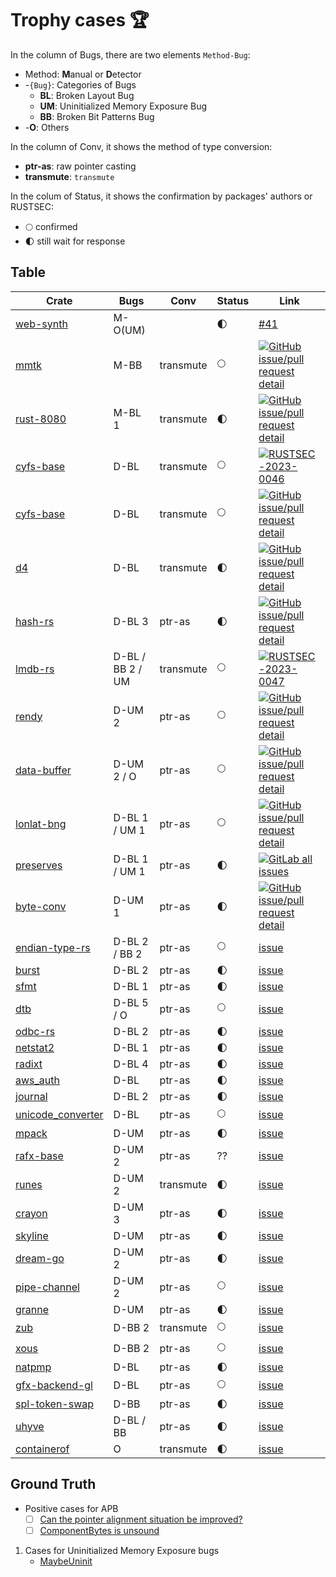 # Trophy cases 🏆

In the column of Bugs, there are two elements `Method-Bug`:  
* Method: **M**anual or **D**etector    
* -`{Bug}`: Categories of Bugs  
    * **BL**: Broken Layout Bug
    * **UM**: Uninitialized Memory Exposure Bug
    * **BB**: Broken Bit Patterns Bug
* -**O**: Others 

In the column of Conv, it shows the method of type conversion:  
* **ptr-as**: raw pointer casting  
* **transmute**: `transmute`  

In the colum of Status, it shows the confirmation by packages' authors or RUSTSEC:
* 🌕 confirmed  
* 🌓 still wait for response


## Table
| Crate | Bugs | Conv | Status | Link |
| ----- | ---- | -------- | ------------ | ------------ |
| [web-synth](https://github.com/Ameobea/web-synth) | M-O(UM) | | 🌓 | [#41](https://github.com/Ameobea/web-synth/issues/41) |
| [mmtk](https://crates.io/crates/mmtk) | M-BB | transmute | 🌕 | [![GitHub issue/pull request detail](https://img.shields.io/github/issues/detail/state/mmtk/mmtk-core/825?logo=github)](https://github.com/mmtk/mmtk-core/issues/825) |
| [rust-8080](https://github.com/irevoire/rust-8080) | M-BL 1 | transmute |  🌓 | [![GitHub issue/pull request detail](https://img.shields.io/github/issues/detail/state/irevoire/rust-8080/16?logo=github)](https://github.com/irevoire/rust-8080/issues/16) |
| [cyfs-base](https://crates.io/crates/cyfs-base) | D-BL |  transmute  | 🌕 | [![RUSTSEC-2023-0046](https://img.shields.io/badge/RUSTSEC-2023--0046-blue?style=flat-square&logo=rust)](https://rustsec.org/advisories/RUSTSEC-2023-0046.html) |
| [cyfs-base](https://crates.io/crates/cyfs-base) | D-BL |  transmute | 🌕 | [![GitHub issue/pull request detail](https://img.shields.io/github/issues/detail/state/buckyos/CYFS/274?logo=github)](https://github.com/buckyos/CYFS/issues/274) |
| [d4](https://crates.io/crates/d4) | D-BL | transmute | 🌓 | [![GitHub issue/pull request detail](https://img.shields.io/github/issues/detail/state/38/d4-format/71?logo=github)](https://github.com/38/d4-format/issues/71) |
| [hash-rs](https://crates.io/crates/hash-rs) | D-BL 3 | ptr-as | 🌓 | [![GitHub issue/pull request detail](https://img.shields.io/github/issues/detail/state/asukharev/hash-rs/2?logo=github)](https://github.com/asukharev/hash-rs/issues/2) |
| [lmdb-rs](https://crates.io/crates/lmdb-rs) | D-BL / BB 2 / UM |  transmute | 🌕 | [![RUSTSEC-2023-0047](https://img.shields.io/badge/RUSTSEC-2023--0047-blue?style=flat-square&logo=rust)](https://rustsec.org/advisories/RUSTSEC-2023-0047.html) |
| [rendy](https://crates.io/crates/rendy/) | D-UM 2 | ptr-as | 🌕 | [![GitHub issue/pull request detail](https://img.shields.io/github/issues/detail/state/amethyst/rendy/328?logo=github)](https://github.com/amethyst/rendy/issues/328) |
| [data-buffer](https://crates.io/crates/data_buffer) | D-UM 2 / O | ptr-as | 🌕 | [![GitHub issue/pull request detail](https://img.shields.io/github/issues/detail/state/elrnv/buffer/2?logo=github)](https://github.com/elrnv/buffer/issues/2) |
| [lonlat-bng](https://crates.io/crates/lonlat_bng) | D-BL 1 / UM 1 | ptr-as | 🌕 | [![GitHub issue/pull request detail](https://img.shields.io/github/issues/detail/state/urschrei/lonlat_bng/19?logo=github)](https://github.com/urschrei/lonlat_bng/issues/19#issuecomment-1618461663) |
| [preserves](https://crates.io/crates/preserves) | D-BL 1 / UM 1 | ptr-as | 🌓 | [![GitLab all issues](https://img.shields.io/gitlab/issues/all/preserves%2Fpreserves?logo=gitlab&label=issue%2042)](https://gitlab.com/preserves/preserves/-/issues/42) |
| [byte-conv](https://crates.io/crates/byte_conv) | D-UM 1 | ptr-as | 🌓 | [![GitHub issue/pull request detail](https://img.shields.io/github/issues/detail/state/Lolirofle/byte_conv/1?logo=github)](https://github.com/Lolirofle/byte_conv/issues/1) |
| [endian-type-rs](https://crates.io/crates/endian-type-rs) | D-BL 2 / BB 2 | ptr-as | 🌕 | [issue](https://gitlab.com/ertos/endian-type-rs/-/issues/1) |
| [burst](https://crates.io/crates/burst) | D-BL 2 | ptr-as | 🌓 | [issue](https://github.com/endoli/burst.rs/issues/8) |
| [sfmt](https://crates.io/crates/sfmt) | D-BL 1 | ptr-as | 🌓 | [issue](https://github.com/rust-math/sfmt/issues/37) |
| [dtb](https://crates.io/crates/dtb) | D-BL 5 / O | ptr-as | 🌕 | [issue](https://github.com/ababo/dtb/issues/11) |
| [odbc-rs](https://crates.io/crates/odbc) | D-BL 2 |  ptr-as | 🌓 | [issue](https://github.com/Koka/odbc-rs/issues/174) |
| [netstat2](https://crates.io/crates/netstat2) | D-BL 1 | ptr-as | 🌓 | [issue](https://github.com/ohadravid/netstat2-rs/issues/9) |
| [radixt](https://crates.io/crates/radixt) | D-BL 4 | ptr-as | 🌓 | [issue](https://github.com/marekgalovic/radixt/issues/1) |
| [aws\_auth](https://github.com/golddranks/aws_auth/tree/main) | D-BL | ptr-as | 🌓 | [issue](https://github.com/golddranks/aws_auth/issues/1) |
| [journal](https://crates.io/crates/journal) | D-BL 2 | ptr-as | 🌓 | [issue](https://github.com/polygonhell/rusttests/issues/1) |
| [unicode\_converter](https://crates.io/crates/unicode_converter) | D-BL | ptr-as | 🌕 | [issue](https://github.com/Arkaeriit/unicode_converter/issues/1) |
| [mpack](https://crates.io/crates/mpack) | D-UM | ptr-as | 🌓 | [issue](https://github.com/dradtke/mpack/issues/2) |
| [rafx-base](https://crates.io/crates/rafx-base) | D-UM 2 | ptr-as | ?? | [issue](https://github.com/aclysma/rafx/issues/255) |
| [runes](https://crates.io/crates/runes) | D-UM 2 | transmute | 🌓 | [issue](https://github.com/Determinant/runes/issues/2) |
| [crayon](https://crates.io/crates/crayon) | D-UM 3 | ptr-as | 🌓 | [issue](https://github.com/shawnscode/crayon/issues/108) |
| [skyline](https://crates.io/crates/skyline) | D-UM | ptr-as | 🌓 | [issue](https://github.com/ultimate-research/skyline-rs/issues/32) |
| [dream-go](https://github.com/Chicoryn/dream-go) | D-UM 2 | ptr-as | 🌓 | [issue](https://github.com/Chicoryn/dream-go/issues/65) |
| [pipe-channel](https://crates.io/crates/pipe-channel) | D-UM 2 | ptr-as | 🌕 | [issue](https://github.com/bugaevc/pipe-channel/issues/4) |
| [granne](https://crates.io/crates/granne) | D-UM | ptr-as | 🌓 | [issue](https://github.com/granne/granne/issues/25) |
| [zub](https://crates.io/crates/zub) | D-BB 2 | transmute | 🌕 | [issue](https://github.com/nilq/zub-vm/issues/14) |
| [xous](https://crates.io/crates/xous) | D-BB 2 | ptr-as | 🌕 | [issue](https://github.com/betrusted-io/xous-core/issues/410) |
| [natpmp](https://crates.io/crates/natpmp) | D-BL | ptr-as | 🌓 | [issue](https://github.com/fengyc/natpmp/issues/2) |
| [gfx-backend-gl](https://crates.io/crates/gfx-backend-gl) | D-BL | ptr-as | 🌕 | [issue](https://github.com/gfx-rs/gfx/issues/3795) |
| [spl-token-swap](https://crates.io/crates/spl-token-swap) | D-BB | ptr-as | 🌓 | [issue](https://github.com/solana-labs/solana-program-library/issues/5243) |
| [uhyve](https://crates.io/crates/uhyve) | D-BL / BB | ptr-as | 🌓 | [issue](https://github.com/hermit-os/uhyve/issues/571) |
| [containerof](https://crates.io/crates/containerof) | O | transmute | 🌓 | [issue](https://github.com/aidancully/containerof/issues/1) |



## Ground Truth
* Positive cases for APB
	- [ ] [Can the pointer alignment situation be improved?](https://github.com/TimelyDataflow/abomonation/issues/23)
	- [ ] [ComponentBytes is unsound](https://github.com/kornelski/rust-rgb/issues/35)

1. Cases for Uninitialized Memory Exposure bugs
    * [MaybeUninit](https://github.com/alekseysidorov/static-box/issues/8)
